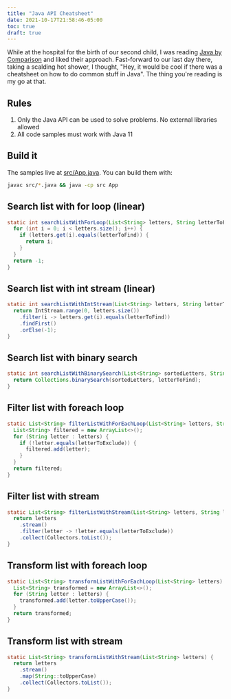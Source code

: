 ```yaml
---
title: "Java API Cheatsheet"
date: 2021-10-17T21:58:46-05:00
toc: true
draft: true
---
```


While at the hospital for the birth of our second child, I was reading [Java by Comparison](https://pragprog.com/titles/javacomp/java-by-comparison/) and liked their approach. Fast-forward to our last day there, taking a scalding hot shower, I thought, "Hey, it would be cool if there was a cheatsheet on how to do common stuff in Java". The thing you're reading is my go at that.

<!--more-->

## Rules

1. Only the Java API can be used to solve problems. No external libraries allowed
1. All code samples must work with Java 11

## Build it

The samples live at [src/App.java](src/App.java). You can build them with:

```sh
javac src/*.java && java -cp src App
```

## Search list with for loop (linear)

```java
static int searchListWithForLoop(List<String> letters, String letterToFind) {
  for (int i = 0; i < letters.size(); i++) {
    if (letters.get(i).equals(letterToFind)) {
      return i;
    }
  }
  return -1;
}
```

## Search list with int stream (linear)

```java
static int searchListWithIntStream(List<String> letters, String letterToFind) {
  return IntStream.range(0, letters.size())
    .filter(i -> letters.get(i).equals(letterToFind))
    .findFirst()
    .orElse(-1);
}
```

## Search list with binary search

```java
static int searchListWithBinarySearch(List<String> sortedLetters, String letterToFind) {
  return Collections.binarySearch(sortedLetters, letterToFind);
}
```

## Filter list with foreach loop

```java
static List<String> filterListWithForEachLoop(List<String> letters, String letterToExclude) {
  List<String> filtered = new ArrayList<>();
  for (String letter : letters) {
    if (!letter.equals(letterToExclude)) {
      filtered.add(letter);
    }
  }
  return filtered;
}
```

## Filter list with stream

```java
static List<String> filterListWithStream(List<String> letters, String letterToExclude) {
  return letters
    .stream()
    .filter(letter -> !letter.equals(letterToExclude))
    .collect(Collectors.toList());
}
```

## Transform list with foreach loop

```java
static List<String> transformListWithForEachLoop(List<String> letters) {
  List<String> transformed = new ArrayList<>();
  for (String letter : letters) {
    transformed.add(letter.toUpperCase());
  }
  return transformed;
}
```

## Transform list with stream

```java
static List<String> transformListWithStream(List<String> letters) {
  return letters
    .stream()
    .map(String::toUpperCase)
    .collect(Collectors.toList());
}
```
